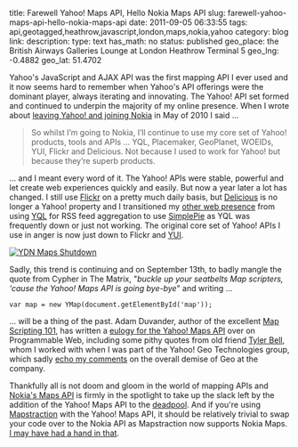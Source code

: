 title: Farewell Yahoo! Maps API, Hello Nokia Maps API 
slug: farewell-yahoo-maps-api-hello-nokia-maps-api
date: 2011-09-05 06:33:55
tags: api,geotagged,heathrow,javascript,london,maps,nokia,yahoo
category: blog
link: 
description: 
type: text
has_math: no
status: published
geo_place: the British Airways Galleries Lounge at London Heathrow Terminal 5
geo_lng: -0.4882
geo_lat: 51.4702

Yahoo's JavaScript and AJAX API was the first mapping API I ever used and it now seems hard to remember when Yahoo's API offerings were the dominant player, always iterating and innovating. The Yahoo! API set formed and continued to underpin the majority of my online presence. When I wrote about [leaving Yahoo! and joining Nokia](/2010/05/31/locating-the-next-role-the-yahoo-years/ "/2010/05/31/locating-the-next-role-the-yahoo-years/") in May of 2010 I said ...



> So whilst I’m going to Nokia, I’ll continue to use my core set of Yahoo! products, tools and APIs … YQL, Placemaker, GeoPlanet, WOEIDs, YUI, Flickr and Delicious. Not because I used to work for Yahoo! but because they’re superb products.


... and I meant every word of it. The Yahoo! APIs were stable, powerful and let create web experiences quickly and easily. But now a year later a lot has changed. I still use [Flickr](http://www.flickr.com/photos/vicchi/ "http://www.flickr.com/photos/vicchi/") on a pretty much daily basis, but [Delicious](http://www.delicious.com/ "http://www.delicious.com/") is no longer a Yahoo! property and I transitioned my [other web presence](http://www.garygale.com/ "http://www.garygale.com/") from using [YQL](http://developer.yahoo.com/yql/ "http://developer.yahoo.com/yql/") for RSS feed aggregation to use [SimplePie](http://simplepie.org/ "http://simplepie.org/") as YQL was frequently down or just not working. The original core set of Yahoo! APIs I use in anger is now just down to Flickr and [YUI](http://developer.yahoo.com/yui/ "http://developer.yahoo.com/yui/").

<!-- TEASER_END -->

[![YDN Maps Shutdown](/wp-content/uploads/2011/09/YDN-Maps-Shutdown.jpg)](/wp-content/uploads/2011/09/YDN-Maps.jpg "YDN Maps Shutdown")

Sadly, this trend is continuing and on September 13th, to badly mangle the quote from Cypher in The Matrix, "*buckle up your seatbelts Map scripters, 'cause the Yahoo! Maps API is going bye-bye*" and writing ...

```
var map = new YMap(document.getElementById('map'));
```

... will be a thing of the past. Adam Duvander, author of the excellent [Map Scripting 101](http://www.amazon.co.uk/Map-Scripting-101-Building-Interactive/dp/1593272715/ "http://www.amazon.co.uk/Map-Scripting-101-Building-Interactive/dp/1593272715/"), has written a [eulogy for the Yahoo! Maps API](http://blog.programmableweb.com/2011/09/02/yahoo-maps-api-so-long-old-friend/ "http://blog.programmableweb.com/2011/09/02/yahoo-maps-api-so-long-old-friend/") over on Programmable Web, including some pithy quotes from old friend [Tyler Bell](https://twitter.com/#!/twbell "https://twitter.com/#!/twbell"), whom I worked with when I was part of the Yahoo! Geo Technologies group, which sadly [echo my comments](/2011/06/04/the-opposite-of-geolocation-is-relocation/ "/2011/06/04/the-opposite-of-geolocation-is-relocation/") on the overall demise of Geo at the company.

Thankfully all is not doom and gloom in the world of mapping APIs and [Nokia's Maps API](http://api.maps.ovi.com/ "http://api.maps.ovi.com/") is firmly in the spotlight to take up the slack left by the addition of the Yahoo! Maps API to the [deadpool](http://www.programmableweb.com/apitag/deadpool "http://www.programmableweb.com/apitag/deadpool"). And if you're using [Mapstraction](http://mapstraction.com/ "http://mapstraction.com/") with the Yahoo! Maps API, it should be relatively trivial to swap your code over to the Nokia API as Mapstraction now supports Nokia Maps. [I may have had a hand in that](/2011/07/14/mapstraction-maps-and-me/ "/2011/07/14/mapstraction-maps-and-me/").


